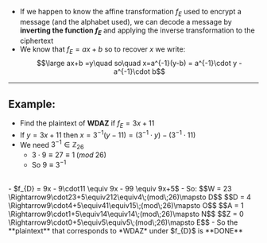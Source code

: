 - If we happen to know the affine transformation $f_E$ used to encrypt a message (and the alphabet used), we can decode a message by **inverting the function $f_E$** and applying the inverse transformation to the ciphertext
- We know that $f_{E}= ax+b$ so to recover $x$ we write:
	$$\large ax+b =y\quad so\quad x=a^{-1}(y-b) = a^{-1}\cdot y -a^{-1}\cdot b$$
___
## Example:
- Find the plaintext of **WDAZ** if $f_{E} = 3x+11$
- If $y = 3x+11$ then $x =3^{-1}(y-11) =(3^{-1}\cdot y)-(3^{-1}\cdot 11)$
- We need $3^{-1}\in \mathbb{Z}_{26}$
	- $3\cdot 9 \equiv 27\equiv 1\;(mod\;26)$
	- So $9\equiv 3^{-1}$
<br>
- $f_{D} = 9x - 9\cdot11 \equiv 9x - 99 \equiv 9x+5$
- So:
$$W = 23 \Rightarrow9\cdot23+5\equiv212\equiv4\;(mod\;26)\mapsto D$$
$$D = 4 \Rightarrow9\cdot4+5\equiv41\equiv15\;(mod\;26)\mapsto O$$
$$A = 1 \Rightarrow9\cdot1+5\equiv14\equiv14\;(mod\;26)\mapsto N$$
$$Z = 0 \Rightarrow9\cdot0+5\equiv5\equiv5\;(mod\;26)\mapsto E$$
- So the **plaintext** that corresponds to *WDAZ* under $f_{D}$ is **DONE**  